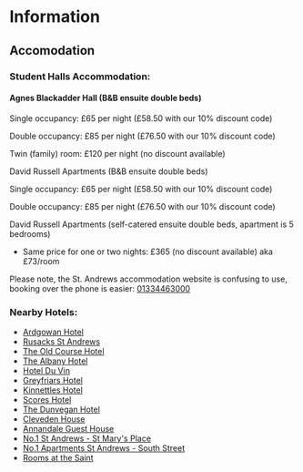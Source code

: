 # Information

## Accomodation

### Student Halls Accommodation:

#### Agnes Blackadder Hall (B&B ensuite double beds)

<SingleOccupancy/> Single occupancy: £65 per night (£58.50 with our 10% discount
code)<br/>

<DoubleOccupancy/> Double occupancy: £85 per night (£76.50 with our 10% discount
code)<br/>

<DoubleOccupancy/><DoubleOccupancy/> Twin (family) room: £120 per night (no
discount available)<br/>

David Russell Apartments (B&B ensuite double beds)

<SingleOccupancy/> Single occupancy: £65 per night (£58.50 with our 10% discount
code)<br/>

<DoubleOccupancy/> Double occupancy: £85 per night (£76.50 with our 10% discount
code)<br/>

David Russell Apartments (self-catered ensuite double beds, apartment is 5
bedrooms)

- Same price for one or two nights: £365 (no discount available) aka £73/room

<InfoStatusIcon/> Please note, the St. Andrews accommodation website is
confusing to use, booking over the phone is easier:
[01334463000](tel:+441334463000)

### Nearby Hotels:

- [Ardgowan Hotel](https://www.ardgowanhotel.co.uk)
- [Rusacks St Andrews](https://marineandlawn.com/rusacksstandrews)
- [The Old Course Hotel](https://www.oldcoursehotel.co.uk)
- [The Albany Hotel](https://www.albanyhotelstandrews.co.uk/)
- [Hotel Du Vin](https://www.hotelduvin.com/locations/st-andrews)
- [Greyfriars Hotel](https://www.greenekinginns.co.uk/hotels/greyfriars-hotel)
- [Kinnettles Hotel](https://kinnettleshotel.com)
- [Scores Hotel](https://www.thescoreshotel.co.uk/)
- [The Dunvegan Hotel](https://www.dunvegan-hotel.com/contact-us)
- [Cleveden House](https://www.dunvegan-hotel.com/contact-us)
- [Annandale Guest House](https://www.annandale-standrews.com)
- [No.1 St Andrews - St Mary's Place](https://no1apartments.co.uk/st-andrews/st-marys-place)
- [No.1 Apartments St Andrews - South Street](https://no1apartments.co.uk/st-andrews/south-street)
- [Rooms at the Saint](https://www.the-saint-bar.co.uk/bedrooms)
